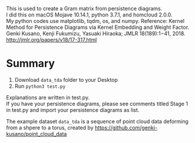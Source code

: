 This is used to create a Gram matrix from persistence diagrams.<br>
I did this on macOS Mojave 10.14.1, python 3.7.1, and homcloud 2.0.0.<br>
My python codes use matplotlib, tqdm, os, and numpy.
Reference: Kernel Method for Persistence Diagrams via Kernel Embedding and Weight Factor.
Genki Kusano, Kenji Fukumizu, Yasuaki Hiraoka; JMLR 18(189):1−41, 2018. http://jmlr.org/papers/v18/17-317.html


# Summary
1. Download `data_tda` folder to your Desktop
2. Run `python3 test.py`

Explanations are written in test.py.<br>
If you have your persistence diagrams, please see comments titled Stage 1 in test.py and import your persistence diagrams as list.

The example dataset `data_tda` is a sequence of point cloud data deforming from a shpere to a torus, created by https://github.com/genki-kusano/point_cloud_data 
